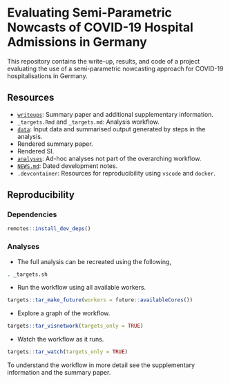  # Evaluating Semi-Parametric Nowcasts of COVID-19 Hospital Admissions in Germany

This repository contains the write-up, results, and code of a project evaluating the use of a semi-parametric nowcasting approach for COVID-19 hospitalisations in Germany. 

## Resources

- [`writeups`](writeups/): Summary paper and additional supplementary information.
- `_targets.Rmd` and `_targets.md`: Analysis workflow.
- [`data`](data/): Input data and summarised output generated by steps in the analysis.
- Rendered summary paper.
- Rendered SI.
- [`analyses`](analyses/): Ad-hoc analyses not part of the overarching workflow.
- [`NEWS.md`](NEWS.md): Dated development notes.
- `.devcontainer`: Resources for reproducibility using `vscode` and `docker`.

## Reproducibility

### Dependencies

```r
remotes::install_dev_deps()
```

### Analyses

- The full analysis can be recreated using the following,

```bash
. _targets.sh
```

- Run the workflow using all available workers.

```r
targets::tar_make_future(workers = future::availableCores())
```

- Explore a graph of the workflow.

```r
targets::tar_visnetwork(targets_only = TRUE)
```

- Watch the workflow as it runs.

```r
targets::tar_watch(targets_only = TRUE)
```

To understand the workflow in more detail see the supplementary information and the summary paper.
